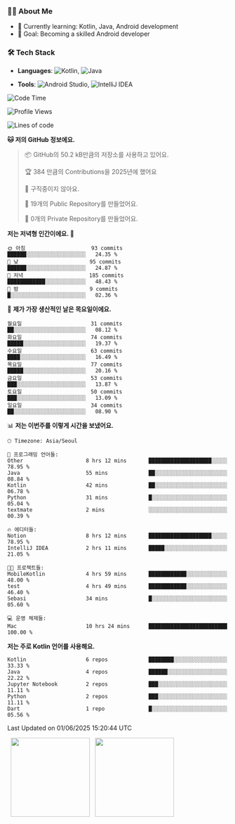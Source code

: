 ### 👨‍💻 About Me
- 🌱 Currently learning: Kotlin, Java, Android development
- 🎯 Goal: Becoming a skilled Android developer

### 🛠 Tech Stack
- **Languages**: ![Kotlin](https://img.shields.io/badge/Kotlin-0095D5?style=flat-square&logo=kotlin&logoColor=white), 
![Java](https://img.shields.io/badge/Java-007396?style=flat-square&logo=coffeescript&logoColor=white)

- **Tools**:
![Android Studio](https://img.shields.io/badge/Android%20Studio-3DDC84?style=flat-square&logo=android-studio&logoColor=white), 
![IntelliJ IDEA](https://img.shields.io/badge/IntelliJ%20IDEA-000000?style=flat-square&logo=intellij-idea&logoColor=white)

<!--START_SECTION:waka-->
![Code Time](http://img.shields.io/badge/Code%20Time-167%20hrs%2054%20mins-blue)

![Profile Views](http://img.shields.io/badge/Profile%20Views-0-blue)

![Lines of code](https://img.shields.io/badge/%EC%A0%80%EB%8A%94%20%EC%97%AC%ED%83%9C%EA%B9%8C%EC%A7%80%20-278.5%20thousand%20%EC%A4%84%EC%9D%98%20%EC%BD%94%EB%93%9C%EB%A5%BC%20%EC%9E%91%EC%84%B1%ED%96%88%EC%96%B4%EC%9A%94.-blue)

**🐱 저의 GitHub 정보에요.** 

> 📦 GitHub의 50.2 kB만큼의 저장소를 사용하고 있어요. 
 > 
> 🏆 384 만큼의 Contributions을 2025년에 했어요
 > 
> 🚫 구직중이지 않아요.
 > 
> 📜 19개의 Public Repository를 만들었어요. 
 > 
> 🔑 0개의 Private Repository를 만들었어요. 
 > 
**저는 저녁형 인간이에요. 🦉** 

```text
🌞 아침                     93 commits          ██████░░░░░░░░░░░░░░░░░░░   24.35 % 
🌆 낮　                     95 commits          ██████░░░░░░░░░░░░░░░░░░░   24.87 % 
🌃 저녁                     185 commits         ████████████░░░░░░░░░░░░░   48.43 % 
🌙 밤　                     9 commits           █░░░░░░░░░░░░░░░░░░░░░░░░   02.36 % 
```
📅 **제가 가장 생산적인 날은 목요일이에요.** 

```text
월요일                      31 commits          ██░░░░░░░░░░░░░░░░░░░░░░░   08.12 % 
화요일                      74 commits          █████░░░░░░░░░░░░░░░░░░░░   19.37 % 
수요일                      63 commits          ████░░░░░░░░░░░░░░░░░░░░░   16.49 % 
목요일                      77 commits          █████░░░░░░░░░░░░░░░░░░░░   20.16 % 
금요일                      53 commits          ███░░░░░░░░░░░░░░░░░░░░░░   13.87 % 
토요일                      50 commits          ███░░░░░░░░░░░░░░░░░░░░░░   13.09 % 
일요일                      34 commits          ██░░░░░░░░░░░░░░░░░░░░░░░   08.90 % 
```


📊 **저는 이번주를 이렇게 시간을 보냈어요.** 

```text
🕑︎ Timezone: Asia/Seoul

💬 프로그래밍 언어들: 
Other                    8 hrs 12 mins       ████████████████████░░░░░   78.95 % 
Java                     55 mins             ██░░░░░░░░░░░░░░░░░░░░░░░   08.84 % 
Kotlin                   42 mins             ██░░░░░░░░░░░░░░░░░░░░░░░   06.78 % 
Python                   31 mins             █░░░░░░░░░░░░░░░░░░░░░░░░   05.04 % 
textmate                 2 mins              ░░░░░░░░░░░░░░░░░░░░░░░░░   00.39 % 

🔥 에디터들: 
Notion                   8 hrs 12 mins       ████████████████████░░░░░   78.95 % 
IntelliJ IDEA            2 hrs 11 mins       █████░░░░░░░░░░░░░░░░░░░░   21.05 % 

🐱‍💻 프로젝트들: 
MobileKotlin             4 hrs 59 mins       ████████████░░░░░░░░░░░░░   48.00 % 
test                     4 hrs 49 mins       ████████████░░░░░░░░░░░░░   46.40 % 
Sebasi                   34 mins             █░░░░░░░░░░░░░░░░░░░░░░░░   05.60 % 

💻 운영 체제들: 
Mac                      10 hrs 24 mins      █████████████████████████   100.00 % 
```

**저는 주로 Kotlin 언어를 사용해요.** 

```text
Kotlin                   6 repos             ████████░░░░░░░░░░░░░░░░░   33.33 % 
Java                     4 repos             ██████░░░░░░░░░░░░░░░░░░░   22.22 % 
Jupyter Notebook         2 repos             ███░░░░░░░░░░░░░░░░░░░░░░   11.11 % 
Python                   2 repos             ███░░░░░░░░░░░░░░░░░░░░░░   11.11 % 
Dart                     1 repo              █░░░░░░░░░░░░░░░░░░░░░░░░   05.56 % 
```




 Last Updated on 01/06/2025 15:20:44 UTC
<!--END_SECTION:waka-->

<p>
  <img height="180em" src="https://github-readme-stats.vercel.app/api?username=JongHyun070105&show_icons=true&include_all_commits=true&bg_color=0d1117&title_color=ffffff&text_color=c9d1d9&icon_color=79ff97">
  <img height="180em" src="https://github-readme-stats.vercel.app/api/top-langs/?username=JongHyun070105&layout=compact&langs_count=4&bg_color=0d1117&title_color=ffffff&text_color=c9d1d9&hide=php,jupyter%20notebook&hide_repo=EcoStep,mimir,git-session">
</p>
